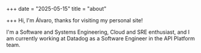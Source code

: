 +++
date = "2025-05-15"
title = "about"

+++
Hi, I'm Álvaro, thanks for visiting my personal site! 

I'm a Software and Systems Engineering, Cloud and SRE enthusiast, and I am currently working at Datadog as a Software Engineer in the API Platform team.